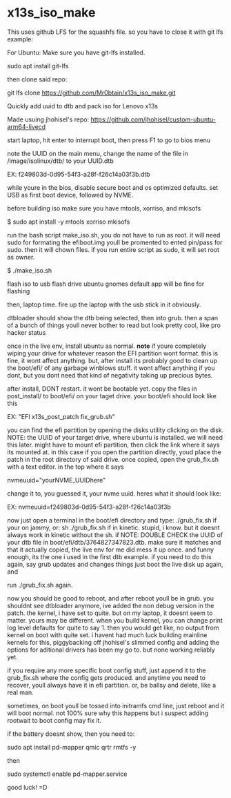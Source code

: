 # x13s_iso_make

This uses github LFS for the squashfs file. so you have to close it with git lfs example:

For Ubuntu:
Make sure you have git-lfs installed. 

sudo apt install git-lfs

then clone said repo:

git lfs clone https://github.com/Mr0btain/x13s_iso_make.git

Quickly add uuid to dtb and pack iso for Lenovo x13s

Made usuing jhohisel's repo: https://github.com/jhohisel/custom-ubuntu-arm64-livecd

start laptop, hit enter to interrupt boot, then press F1 to go to bios menu

note the UUID on the main menu, change the name of the file in /image/isolinux/dtb/ to your
UUID.dtb

EX: f249803d-0d95-54f3-a28f-f26c14a03f3b.dtb

while youre in the bios, disable secure boot and os optimized defaults.
set USB as first boot device, followed by NVME. 

before building iso make sure you have mtools, xorriso, and mkisofs

$ sudo apt install -y mtools xorriso mkisofs

run the bash script make_iso.sh, you do not have to run as root. it will need sudo
for formating the efiboot.img youll be promented to ented pin/pass for sudo. then it will
chown files. if you run entire script as sudo, it will set root as owner.

$ ./make_iso.sh

flash iso to usb flash drive
ubuntu gnomes default app will be fine for flashing

then, laptop time. fire up the laptop with the usb stick in it obviously.

dtbloader should show the dtb being selected, then into grub. then a span of a bunch
of things youll never bother to read but look pretty cool, like pro hacker status

once in the live env, install ubuntu as normal. **note** if youre completely wiping your drive for whatever reason the EFI partition wont format. this is fine, it wont affect anything.
but, after install its probably good to clean up the boot/efi/ of any garbage winblows stuff. it wont affect anything if you dont, but you dont need that kind of negativity taking up
precious bytes.

after install, DONT restart. it wont be bootable yet. copy the files in post_install/ 
to boot/efi/ on your taget drive. your boot/efi should look like this 

EX: "EFI x13s_post_patch fix_grub.sh"  

you can find the efi partition by opening the disks utility clicking on the disk. NOTE: the
UUID of your target drive, where ubuntu is installed. we will need this later. might have to mount efi partition, then click the link where it says its mounted at. in this case if you
open the partition directly, youd place the patch in the root directory of said drive. once
copied, open the grub_fix.sh with a text editor. in the top where it says

nvmeuuid="yourNVME_UUIDhere" 

change it to, you guessed it, your nvme uuid. heres what it should look like:

EX: nvmeuuid=f249803d-0d95-54f3-a28f-f26c14a03f3b

now just open a terminal in the boot/efi directory and type: ./grub_fix.sh if your on jammy, or: sh ./grub_fix.sh if in kinetic. stupid, i know. but it doesnt always work in kinetic without the sh. if NOTE: DOUBLE CHECK the UUID of your dtb file in boot/efi/dtb/3764827347823.dtb. make sure it matches and that it actually copied, the live env for me did mess it up once. and funny enough, its the one i used in the first dtb example. if you need 
to do this again, say grub updates and changes things just boot the live disk up again, and

run ./grub_fix.sh again. 

now you should be good to reboot, and after reboot youll be in grub. you shouldnt see 
dtbloader anymore, ive added the non debug version in the patch. the kernel, i have set to 
quite. but on my laptop, it doesnt seem to matter. yours may be different. when you
build kernel, you can change print log level defaults for quite to say 1. then you
would get like, no output from kernel on boot with quite set. i havent had much luck
building mainline kernels for this, piggybacking off jhohisel's slimmed config and adding
the options for aditional drivers has been my go to. but none working reliably yet.

if you require any more specific boot config stuff, just append it to the grub_fix.sh where
the config gets produced. and anytime you need to recover, youll always have it in efi
partition. or, be ballsy and delete, like a real man.

sometimes, on boot youll be tossed into initramfs cmd line, just reboot and it will boot
normal. not 100% sure why this happens but i suspect adding rootwait to boot config may fix it.

if the battery doesnt show, then you need to:

sudo apt install pd-mapper qmic qrtr rmtfs -y

then

sudo systemctl enable pd-mapper.service

good luck! =D
